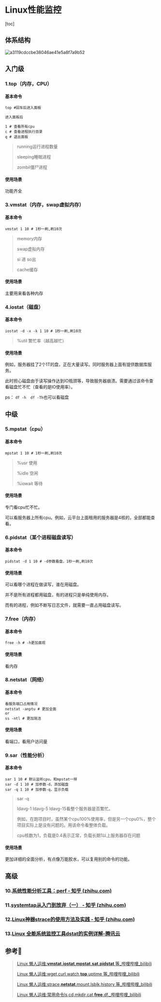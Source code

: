 # Linux性能监控

[toc]

## 体系结构



![a3119cdccbe38046ae41e5a8f7a9b52](https://img.zimei.fun/202405092157095.jpg)

## 入门级

### 1.top（内存，CPU）

#### 基本命令

```shell
top #回车后进入面板

进入面板后

1 # 查看所有cpu
c # 查看进程执行目录
q # 退出面板
```

> running运行进程数量
>
> sleeping睡眠进程
>
> zombil僵尸进程

#### 使用场景

功能齐全

### 3.vmstat（内存，swap虚拟内存）

#### 基本命令

```shell
vmstat 1 10 # 1秒一刷,刷10次
```

> memory内存 
>
> swap虚拟内存
>
> si 进 so出
>
> cache缓存

#### 使用场景

主要用来看各种内存

### 4.iostat（磁盘）

#### 基本命令

```shell
iostat -d -x -k 1 10 # 1秒一刷,刷10次
```

> %util 繁忙率（越高越忙）

#### 使用场景

例如，服务器挂了2个1T的盘，正在大量读写。同时服务器上面有提供数据库服务。

此时担心磁盘由于读写操作达到IO瓶颈等，导致服务器崩溃。需要通过该命令查看磁盘忙不忙（查看的是IO使用率）。

ps： `df -h  df -Th`也可以看磁盘

## 中级

### 5.mpstat（cpu）

#### 基本命令

```shell
mpstat 1 10 # 1秒一刷,刷10次
```

> %usr 使用 
>
> %idle 空闲
>
> %iowait 等待

#### 使用场景

专门看cpu忙不忙。

可以看服务器上所有cpu。例如，云平台上面租用的服务器是4核的，全部都能查看。

### 6.pidstat（某个进程磁盘读写）

#### 基本命令

```shell
pidstat -d 1 10 # -d参数看盘，1秒一刷,刷10次 
```

#### 使用场景

可以看哪个进程在做读写，谁在用磁盘。

并不是所有进程都用磁盘，有的进程只是单纯使用内存。

而有的进程，例如不断写日志文件，就需要一直占用磁盘读写。

### 7.free（内存）

#### 基本命令

```shell
free -h # -h更加直观
```

#### 使用场景

看内存

### 8.netstat（网络）

#### 基本命令

```shell
看服务端口占用情况
netstat -anptu # 更加全面
or
ss -ntl # 更加简洁
```

#### 使用场景

看端口，看用户访问量

### 9.sar（性能分析）

#### 基本命令

```shell
sar 1 10 # 默认监听cpu，和mpstat一样
sar -d 1 10 # 加参数-d，添加磁盘
sar -q 1 10 # 加参数-q，显示负载
```

> sar -q 
>
> ldavg-1 ldavg-5 ldavg-15看整个服务器是否繁忙。
>
> 例如，在跑项目时，虽然某个cpu100%使用率，但是另一个cpu0%，整个项目实际上是没有问题的。用该命令看整体负载。
>
> cpu核数为1，负载是0.4表示正常，负载长期1以上服务器存在问题

#### 使用场景

更加详细的全面分析，有点像万能胶水，可以复用别的命令的功能。

## 高级

### 10.[系统性能分析工具：perf - 知乎 (zhihu.com)](https://zhuanlan.zhihu.com/p/186208907)

### 11.[systemtap从入门到放弃（一） - 知乎 (zhihu.com)](https://zhuanlan.zhihu.com/p/347313289)

### 12.[Linux神器strace的使用方法及实践 - 知乎 (zhihu.com)](https://zhuanlan.zhihu.com/p/180053751)

### 13.[Linux 全能系统监控工具dstat的实例详解-腾讯云](https://cloud.tencent.com/developer/article/1722033)

## 参考🧲

> [Linux 懒人运维:**vmstat,iostat,mpstat,sat,pidstat** 等_哔哩哔哩_bilibili](https://www.bilibili.com/video/BV1kX4y1Q7XR/?spm_id_from=333.337.search-card.all.click&vd_source=ac53754f6533097757863a1d248f5406)
>
> [Linux 懒人运维:wget,curl,watch,**top**,uptime 等_哔哩哔哩_bilibili](https://www.bilibili.com/video/BV1rD4y137Tx/?spm_id_from=pageDriver&vd_source=ac53754f6533097757863a1d248f5406)
>
> [Linux 懒人运维:strace,**netstat**,mount,lsblk,history 等_哔哩哔哩_bilibili](https://www.bilibili.com/video/BV1L24y1872e/?p=137&spm_id_from=pageDriver&vd_source=ac53754f6533097757863a1d248f5406)
>
> [Linux 懒人运维:常用命令ls,cd,mkdir,cat,**free**,df._哔哩哔哩_bilibili](https://www.bilibili.com/video/BV1wY4y1U7KV/?spm_id_from=pageDriver&vd_source=ac53754f6533097757863a1d248f5406)